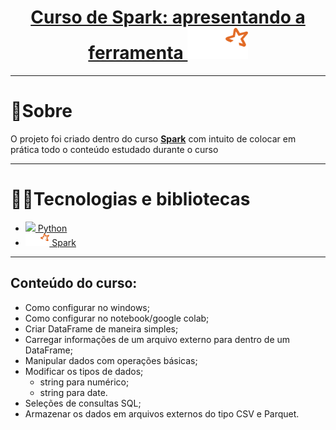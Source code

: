 <h1>
    <center>
    <a href="https://cursos.alura.com.br/course/spark-apresentando-ferramenta">Curso de
Spark: apresentando a ferramenta <a/>
    <img src="./assets/imgs/spark-logo-reverse.png" height="50px">
    </center>
</h1>

---

# :bookmark_tabs:Sobre

O projeto foi criado dentro do curso
<a href="https://cursos.alura.com.br/course/spark-apresentando-ferramenta"><b>Spark</b><a/>
com intuito de colocar em prática
todo o conteúdo estudado durante o curso

---

# :man_technologist:Tecnologias e bibliotecas

- [<img src="https://cdn.jsdelivr.net/gh/devicons/devicon/icons/python/python-original.svg" height="20px"/> Python](https://www.python.org/)
- [<img src="./assets/imgs/spark-logo-reverse.png" height="20px"/> Spark](https://spark.apache.org/)


---

## Conteúdo do curso:
- Como configurar no windows;
- Como configurar no notebook/google colab;
- Criar DataFrame de maneira simples;
- Carregar informações de um arquivo externo para dentro de um DataFrame;
- Manipular dados com operações básicas;
- Modificar os tipos de dados;
    - string para numérico;
    - string para date.
- Seleções de consultas SQL;
- Armazenar os dados em arquivos externos do tipo CSV e Parquet.
